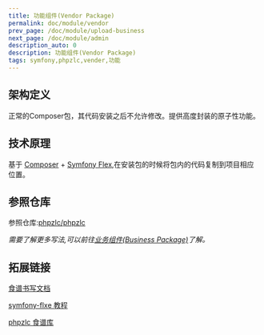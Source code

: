 ```yaml
---
title: 功能组件(Vendor Package)
permalink: doc/module/vendor
prev_page: /doc/module/upload-business
next_page: /doc/module/admin
description_auto: 0
description: 功能组件(Vendor Package)
tags: symfony,phpzlc,vender,功能
---
```


## 架构定义

正常的Composer包，其代码安装之后不允许修改。提供高度封装的原子性功能。

## 技术原理

基于 [Composer](https://getcomposer.org/) + [Symfony Flex](/doc/symfony-flex),在安装包的时候将包内的代码复制到项目相应位置。

## 参照仓库

参照仓库:[phpzlc/phpzlc](https://github.com/phpzlc/phpzlc)

_需要了解更多写法,可以前往[业务组件(Business Package)](doc/module/business)了解。_

## 拓展链接

[食谱书写文档](https://github.com/symfony/recipes/blob/master/README.rst)

[symfony-flxe 教程](/doc/symfony-flex#如何创建自托管的flex服务器用于测试或私有化发布)

[phpzlc 食谱库](https://github.com/phpzlc/contrib)